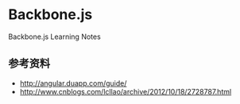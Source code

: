 Backbone.js
=====

Backbone.js Learning Notes


## 参考资料
* http://angular.duapp.com/guide/
* http://www.cnblogs.com/lcllao/archive/2012/10/18/2728787.html